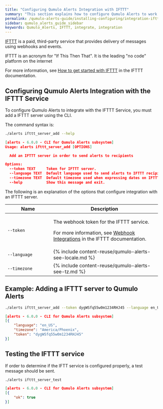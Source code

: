 ```yaml
---
title: "Configuring Qumulo Alerts Integration with IFTTT"
summary: "This section explains how to configure Qumulo Alerts to work with the IFTTT service."
permalink: /qumulo-alerts-guide/installing-configuring/integration-ifttt.html
sidebar: qumulo_alerts_guide_sidebar
keywords: Qumulo_Alerts, IFTTT, integrate, integration
---
```


[IFTTT](https://ifttt.com/) is a paid, third-party service that provides delivery of messages using webhooks and events.

IFTTT is an acronym for "If This Then That". It is the leading "no code" platform on the internet

For more information, see [How to get started with IFTTT](https://ifttt.com/about) in the IFTTT documentation.

## Configuring Qumulo Alerts Integration with the IFTTT Service
To configure Qumulo Alerts to integrate with the IFTTT Service, you must add a IFTTT server using the CLI.

The command syntax is:

```bash
./alerts ifttt_server_add --help
```
```json
[alerts - 6.0.0 - CLI for Qumulo Alerts subsystem]
Usage: alerts ifttt_server_add [OPTIONS]

  Add an IFTTT server in order to send alerts to recipients

Options:
  --token TEXT     Token for IFTTT server.
  --language TEXT  Default language used to send alerts to IFTTT recipients.
  --timezone TEXT  Default timezone used when expressing dates on IFTTT.
  --help           Show this message and exit.

```

The following is an explanation of the options that configure integration with an IFTTT server.

<table>
  <colgroup>
    <col span="1" style="width: 30%;">
    <col span="1" style="width: 70%;">
  </colgroup>
<thead>
  <tr>
    <th>Name</th>
    <th>Description</th>
  </tr>
</thead>
<tbody>
  <tr>
    <td><code>--token</code></td>
    <td>
      <p>The webhook token for the IFTTT service.</p>
      <p>For more information, see <a href="https://ifttt.com/maker_webhooks">Webhook Integrations</a> in the IFTTT documentation.</p>
    </td>
  </tr> 
  <tr>
    <td><code>--language</code></td>
    <td>
      {% include content-reuse/qumulo-alerts-see-locale.md %}
    </td>
  </tr>
  <tr>
    <td><code>--timezone</code></td>
    <td>
      {% include content-reuse/qumulo-alerts-see-tz.md %}
    </td>
  </tr>
</tbody>
</table>
  
## Example: Adding a IFTTT server to Qumulo Alerts
  
```bash
./alerts ifttt_server_add --token dygWSfq55w0m1234RHJ45 --language en_US --timezone "America/Phoenix"
```
```json
[alerts - 6.0.0 - CLI for Qumulo Alerts subsystem]
[{
    "language": "en_US",
    "timezone": "America/Phoenix",
    "token": "dygWSfq55w0m1234RHJ45"
}]
```
## Testing the IFTTT service

If order to determine if the IFTT service is configured properly, a test message should be sent.
  
```bash
./alerts ifttt_server_test
```
```json
[alerts - 6.0.0 - CLI for Qumulo Alerts subsystem]
[{
    "ok": true
}]
```
